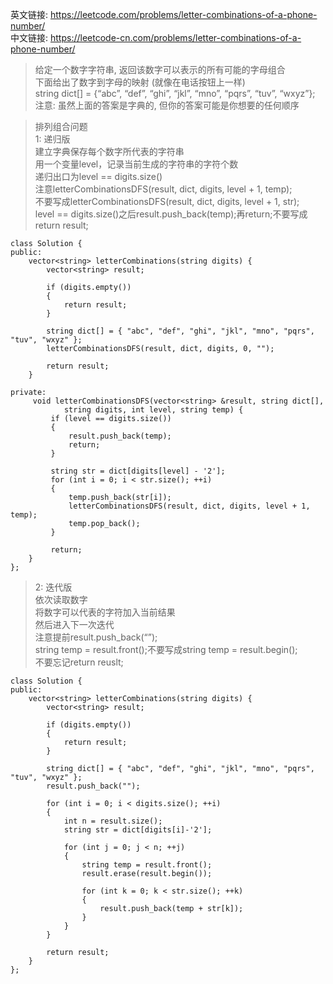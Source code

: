 英文链接: https://leetcode.com/problems/letter-combinations-of-a-phone-number/   
中文链接: https://leetcode-cn.com/problems/letter-combinations-of-a-phone-number/ 


>给定一个数字字符串, 返回该数字可以表示的所有可能的字母组合   
下面给出了数字到字母的映射 (就像在电话按钮上一样)   
string dict[] = {“abc”, “def”, “ghi”, “jkl”, “mno”, “pqrs”, “tuv”, “wxyz”};   
注意: 虽然上面的答案是字典的, 但你的答案可能是你想要的任何顺序

>排列组合问题   
1: 递归版   
建立字典保存每个数字所代表的字符串   
用一个变量level，记录当前生成的字符串的字符个数   
递归出口为level == digits.size()   
注意letterCombinationsDFS(result, dict, digits, level + 1, temp);   
不要写成letterCombinationsDFS(result, dict, digits, level + 1, str);   
level == digits.size()之后result.push_back(temp);再return;不要写成return result;

```
class Solution {
public:
	vector<string> letterCombinations(string digits) {
		vector<string> result;

		if (digits.empty())
		{
			return result;
		}

		string dict[] = { "abc", "def", "ghi", "jkl", "mno", "pqrs", "tuv", "wxyz" };
		letterCombinationsDFS(result, dict, digits, 0, "");

		return result;
	}

private:
	 void letterCombinationsDFS(vector<string> &result, string dict[],
			string digits, int level, string temp) {
		 if (level == digits.size())
		 {
			 result.push_back(temp);
			 return;
		 }

		 string str = dict[digits[level] - '2'];
		 for (int i = 0; i < str.size(); ++i)
		 {
			 temp.push_back(str[i]);
			 letterCombinationsDFS(result, dict, digits, level + 1, temp);
			 temp.pop_back();
		 }

		 return;
	}
};
```

>2: 迭代版   
依次读取数字   
将数字可以代表的字符加入当前结果   
然后进入下一次迭代   
注意提前result.push_back(“”);   
string temp = result.front();不要写成string temp = result.begin();   
不要忘记return reuslt;
```
class Solution {
public:
	vector<string> letterCombinations(string digits) {
		vector<string> result;

		if (digits.empty())
		{
			return result;
		}

		string dict[] = { "abc", "def", "ghi", "jkl", "mno", "pqrs", "tuv", "wxyz" };
		result.push_back("");

		for (int i = 0; i < digits.size(); ++i)
		{
			int n = result.size();
			string str = dict[digits[i]-'2'];

			for (int j = 0; j < n; ++j)
			{
				string temp = result.front();
				result.erase(result.begin());

				for (int k = 0; k < str.size(); ++k)
				{
					result.push_back(temp + str[k]);
				}
			}
		}

		return result;
	}
};
```
